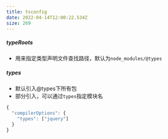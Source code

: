 ```yaml
---
title: tsconfig
date: 2022-04-14T12:00:22.534Z
size: 269
---
```

##### typeRoots

- 用来指定类型声明文件查找路径，默认为`node_modules/@types`

##### types

- 默认引入@types下所有包
- 部分引入，可以通过`types`指定模块名

```typescript
{
  "compilerOptions": {
    "types": ["jquery"]
  }
}
```


